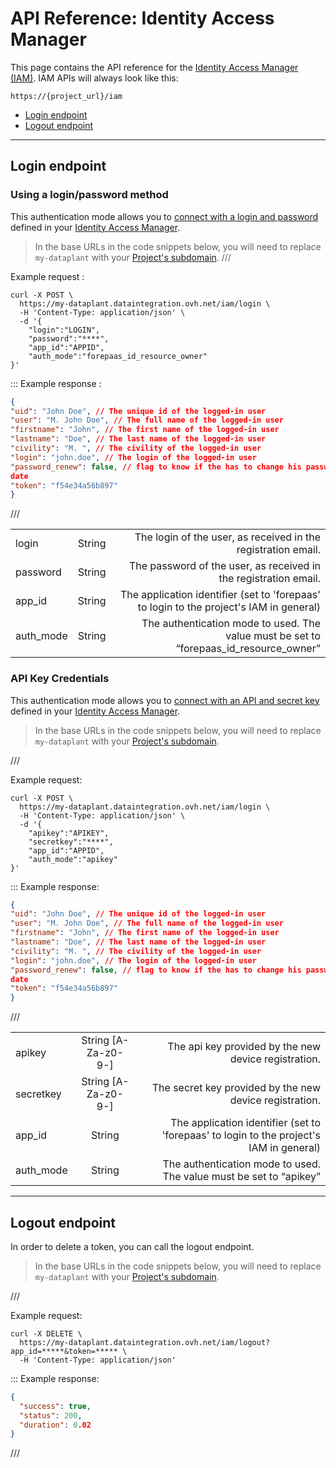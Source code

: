 # API Reference: Identity Access Manager

This page contains the API reference for the [Identity Access Manager (IAM)](/en/product/iam/index). IAM APIs will always look like this:

```
https://{project_url}/iam
```

* [Login endpoint](#login-endpoint)
* [Logout endpoint](#logout-endpoint)


---
## Login endpoint
### Using a login/password method
This authentication mode allows you to [connect with a login and password](/en/product/iam/auth-provider/index?id=dataplant) defined in your [Identity Access Manager](/en/product/iam/index).

> In the base URLs in the code snippets below, you will need to replace `my-dataplant` with your [Project's subdomain](/en/product/project/config-ids?id=project-subdomain).
///

Example request :

```
curl -X POST \
  https://my-dataplant.dataintegration.ovh.net/iam/login \
  -H 'Content-Type: application/json' \
  -d '{
	"login":"LOGIN",
	"password":"****",
	"app_id":"APPID",
	"auth_mode":"forepaas_id_resource_owner"
}'
```
:::
Example response :

```json
{
"uid": "John Doe", // The unique id of the logged-in user
"user": "M. John Doe", // The full name of the logged-in user
"firstname": "John", // The first name of the logged-in user
"lastname": "Doe", // The last name of the logged-in user
"civility": "M. ", // The civility of the logged-in user
"login": "john.doe", // The login of the logged-in user
"password_renew": false, // flag to know if the has to change his password "password_expiration": "2020-02-28T17:17:10.274Z ", // password expiration
date
"token": "f54e34a56b897"
}
```
///

||||
| :------------ | :-------------: | -------------: |
| login | String | The login of the user, as received in the registration email. |
| password | String | The password of the user, as received in the registration email. |
| app_id | String | The application identifier (set to 'forepaas' to login to the project's IAM in general) |
| auth_mode | String | The authentication mode to used. The value must be set to “forepaas_id_resource_owner” |


### API Key Credentials
This authentication mode allows you to [connect with an API and secret key](/en/product/iam/users/api-secret-key) defined in your [Identity Access Manager](/en/product/iam/index).

> In the base URLs in the code snippets below, you will need to replace `my-dataplant` with your [Project's subdomain](/en/product/project/config-ids?id=project-subdomain).

///

Example request:

```
curl -X POST \
  https://my-dataplant.dataintegration.ovh.net/iam/login \
  -H 'Content-Type: application/json' \
  -d '{
	"apikey":"APIKEY",
	"secretkey":"****",
	"app_id":"APPID",
	"auth_mode":"apikey"
}'
```
:::
Example response:

```json
{
"uid": "John Doe", // The unique id of the logged-in user
"user": "M. John Doe", // The full name of the logged-in user
"firstname": "John", // The first name of the logged-in user
"lastname": "Doe", // The last name of the logged-in user
"civility": "M. ", // The civility of the logged-in user
"login": "john.doe", // The login of the logged-in user
"password_renew": false, // flag to know if the has to change his password "password_expiration": "2020-02-28T17:17:10.274Z ", // password expiration
date
"token": "f54e34a56b897"
}
```
///

||||
| :------------ | :-------------: | -------------: |
| apikey | String [A-Za-z0- 9\-] | The api key provided by the new device registration. |
| secretkey | String [A-Za-z0- 9\-] | The secret key provided by the new device registration. |
| app_id | String | The application identifier (set to 'forepaas' to login to the project's IAM in general) |
| auth_mode | String | The authentication mode to used. The value must be set to “apikey” |
 

---
## Logout endpoint
In order to delete a token, you can call the logout endpoint.

> In the base URLs in the code snippets below, you will need to replace `my-dataplant` with your [Project's subdomain](/en/product/project/config-ids?id=project-subdomain).

///

Example request:

```
curl -X DELETE \
  https://my-dataplant.dataintegration.ovh.net/iam/logout?app_id=*****&token=***** \
  -H 'Content-Type: application/json'
```
:::
Example response:

```json
{
  "success": true,
  "status": 200,
  "duration": 0.02
}

```
///




